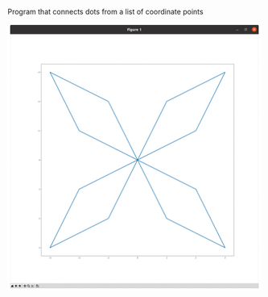Program that connects dots from a list of coordinate points

![animated-gif](https://github.com/RicardoATB/connect-dots/blob/main/animated-gif.gif)
